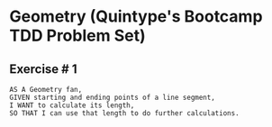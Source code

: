# Geometry (Quintype's Bootcamp TDD Problem Set)

## Exercise # 1

```
AS A Geometry fan,
GIVEN starting and ending points of a line segment,
I WANT to calculate its length,
SO THAT I can use that length to do further calculations.
```
